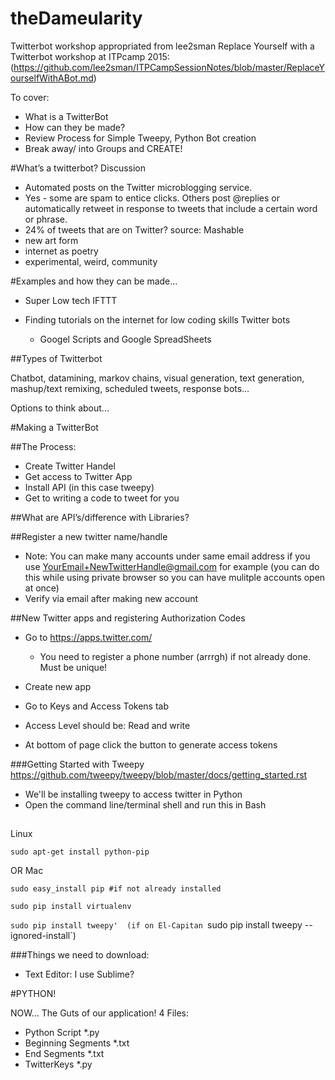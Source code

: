 # theDameularity
Twitterbot workshop appropriated from lee2sman Replace Yourself with a Twitterbot workshop at ITPcamp 2015: (https://github.com/lee2sman/ITPCampSessionNotes/blob/master/ReplaceYourselfWithABot.md)

To cover:

- What is a TwitterBot
- How can they be made?
- Review Process for Simple Tweepy, Python Bot creation
- Break away/ into Groups and CREATE!

#What’s a twitterbot? Discussion

- Automated posts on the Twitter microblogging service.
- Yes - some are spam to entice clicks. Others post @replies or automatically retweet in response to tweets that include a certain word or phrase.
- 24% of tweets that are on Twitter? source: Mashable
- new art form
- internet as poetry
- experimental, weird, community

#Examples and how they can be made...

- Super Low tech IFTTT
- Finding tutorials on the internet for low coding skills Twitter bots

    - Googel Scripts and Google SpreadSheets

##Types of Twitterbot

Chatbot, datamining, markov chains, visual generation, text generation, mashup/text remixing, scheduled tweets, response bots…

Options to think about...

#Making a TwitterBot

##The Process:

- Create Twitter Handel
- Get access to Twitter App
- Install API (in this case tweepy)
- Get to writing a code to tweet for you

##What are API’s/difference with Libraries?

##Register a new twitter name/handle

- Note: You can make many accounts under same email address if you use YourEmail+NewTwitterHandle@gmail.com for example (you can do this while using private browser so you can have mulitple accounts open at once)
- Verify via email after making new account

##New Twitter apps and registering Authorization Codes

- Go to https://apps.twitter.com/

    - You need to register a phone number (arrrgh) if not already done. Must be unique!
- Create new app
- Go to Keys and Access Tokens tab
- Access Level should be: Read and write
- At bottom of page click the button to generate access tokens

###Getting Started with Tweepy https://github.com/tweepy/tweepy/blob/master/docs/getting_started.rst

- We'll be installing tweepy to access twitter in Python
- Open the command line/terminal shell and run this in Bash

##

Linux

`sudo apt-get install python-pip`

OR
Mac

`sudo easy_install pip #if not already installed`

`sudo pip install virtualenv`

`sudo pip install tweepy' 
(if on El-Capitan `sudo pip install tweepy --ignored-install`)


###Things we need to download:

- Text Editor: I use Sublime?

#PYTHON!

 NOW… The Guts of our application! 4 Files:

- Python Script *.py
- Beginning Segments *.txt
- End Segments *.txt
- TwitterKeys *.py
